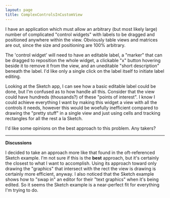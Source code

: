 ```yaml
---
layout: page
title: ComplexControlsInCustomView
---
```


I have an application which must allow an arbitrary (but most likely large) number of complicated "control widgets" with labels to be dragged and positioned anywhere within the view. Obviously table views and matrices are out, since the size and positioning are 100% arbitrary.

The 'control widget' will need to have an editable label, a "marker" that can be dragged to reposition the whole widget, a clickable "x" button hovering beside it to remove it from the view, and an uneditable "short description" beneath the label. I'd like only a single click on the label itself to initiate label editing.

Looking at the Sketch app, I can see how a basic editable label could be done, but I'm confused as to how handle all this. Consider that the view could have hundreds (thousands?) of these "points of interest". I know I could achieve everything I want by making this widget a view with all the controls it needs, however this would be woefully inefficient compared to drawing the "pretty stuff" in a single view and just using cells and tracking rectangles for all the rest a la Sketch.

I'd like some opinions on the best approach to this problem. Any takers?

----

**Discussions**

I decided to take an approach more like that found in the oft-referenced Sketch example. I'm not sure if this is the **best** approach, but it's certainly the closest to what I want to accomplish. Using its approach toward only drawing the "graphics" that intersect with the rect the view is drawing is certainly more efficient, anyway. I also noticed that the Sketch example shows how to "swap in" an editor for their "text graphics" when it's being edited. So it seems the Sketch example is a near-perfect fit for everything I'm trying to do.

